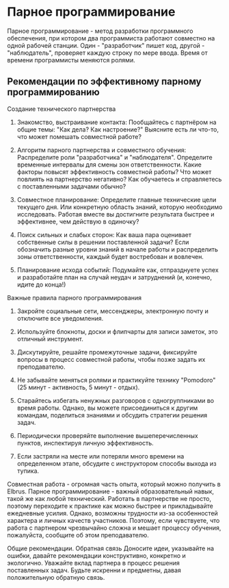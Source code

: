 # Парное программирование

Парное программирование - метод разработки программного обеспечения, при котором два программиста работают совместно на одной рабочей станции. Один - "разработчик" пишет код, другой - "наблюдатель", проверяет каждую строку по мере ввода. Время от времени программисты меняются ролями.

## Рекомендации по эффективному парному программированию

Создание технического партнерства
1. Знакомство, выстраивание контакта:
Пообщайтесь с партнёром на общие темы: "Как дела? Как настроение?"
Выясните есть ли что-то, что может помешать совместной работе?

2. Алгоритм парного партнерства и совместного обучения:
Распределите роли "разработчика" и "наблюдателя". Определите временные интервалы для смены зон ответственности.
Какие факторы повысят эффективность совместной работы?
Что может повлиять на партнерство негативно?
Как обучаетесь и справляетесь с поставленными задачами обычно?

3. Совместное планирование:
Определите главные технические цели текущего дня. Или конкретную область знаний, которую необходимо исследовать.
Работая вместе вы достигните результата быстрее и эффективнее, чем действую в одиночку?

4. Поиск сильных и слабых сторон:
Как ваша пара оценивает собственные силы в решении поставленной задачи?
Если обозначить разные уровни знаний в начале работы и распределить зоны ответственности, каждый будет востребован и вовлечен.

5. Планирование исхода событий:
Подумайте как, отпразднуете успех и разработайте план на случай неудач и затруднений (и, конечно, идите до конца!)


Важные правила парного программирования

1. Закройте социальные сети, мессенджеры, электронную почту и отключите все уведомления.

2. Используйте блокноты, доски и флипчарты для записи заметок, это отличный инструмент. 

3. Дискутируйте, решайте промежуточные задачи, фиксируйте вопросы в процесс совместной работы, чтобы позже задать их преподавателю.

4. Не забывайте меняться ролями и практикуйте технику "Pomodoro" (25 минут - активность, 5 минут - отдых). 

5. Старайтесь избегать ненужных разговоров с одногруппниками во время работы. Однако, вы можете присоединиться к другим командам, поделиться знаниями и обсудить стратегии решения задач.

6. Периодически проверяйте выполнение вышеперечисленных пунктов, инспектируя личную эффективность. 

7. Если застряли на месте или потеряли много времени на определенном этапе, обсудите с инструктором способы выхода из тупика. 

Совместная работа - огромная часть опыта, который можно получить в Elbrus. Парное программирование - важный образовательный навык, такой же как любой технический. Работать в партнерстве не просто, поэтому переходите к практике как можно быстрее и прикладывайте ежедневные усилия. 
Однако, возможны трудности из-за особенностей характера и личных качеств участников. Поэтому, если чувствуете, что работа с партнером чрезвычайно сложна и мешает процессу обучения, пожалуйста, сообщите об этом преподавателю.

Общие рекомендации. Обратная связь 
Доносите идеи, указывайте на ошибки, давайте рекомендации конструктивно, конкретно и экологично.
Уважайте вклад партнера в процесс решения поставленных задач.
Будьте искренни и предметны, давая положительную обратную связь.


